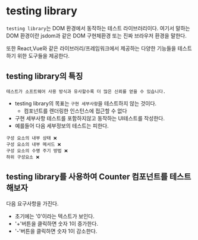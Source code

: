 # testing library

`testing library`는 DOM 환경에서 동작하는 테스트 라이브러리이다. 여기서 말하는 DOM 환경이란 jsdom과 같은 DOM 구현체환경 또는 진짜 브라우저 환경을 말한다.

또한 React,Vue와 같은 라이브러리/프레임워크에서 제공하는 다양한 기능들을 테스트하기 위한 도구들을 제공한다.

## testing library의 특징

`테스트가 소프트웨어 사용 방식과 유사할수록 더 많은 신뢰를 얻을 수 있습니다.`

- testing library의 목표는 `구현 세부사항`을 테스트하지 않는 것이다.
  - 컴포넌트를 렌더링한 인스턴스에 접근할 수 없다
- 구현 세부사항 테스트를 포함하지않고 동작하는 UI테스트를 작성한다.
- 예를들어 다음 세부정보의 테스트는 피한다.

```
구성 요소의 내부 상태 ❌
구성 요소의 내부 메서드 ❌
구성 요소의 수명 주기 방법 ❌
하위 구성요소 ❌
```

## testing library를 사용하여 Counter 컴포넌트를 테스트해보자

다음 요구사항을 가진다.

- 초기에는 '0'이라는 텍스트가 보인다.
- '+'버튼을 클릭하면 숫자 1이 증가한다.
- '-'버튼을 클릭하면 숫자 1이 감소한다.
